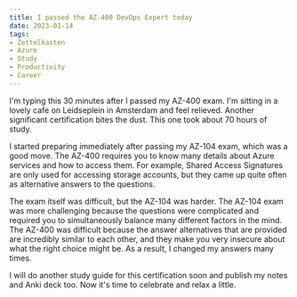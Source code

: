 ```yaml
---
title: I passed the AZ-400 DevOps Expert today
date: 2023-01-14
tags:
- Zettelkasten
- Azure
- Study
- Productivity
- Career
---
```

I'm typing this 30 minutes after I passed my AZ-400 exam. I'm sitting in a lovely cafe on Leidseplein in Amsterdam and feel relieved. Another significant certification bites the dust. This one took about 70 hours of study.

I started preparing immediately after passing my AZ-104 exam, which was a good move. The AZ-400 requires you to know many details about Azure services and how to access them. For example, Shared Access Signatures are only used for accessing storage accounts, but they came up quite often as alternative answers to the questions.

The exam itself was difficult, but the AZ-104 was harder. The AZ-104 exam was more challenging because the questions were complicated and required you to simultaneously balance many different factors in the mind. The AZ-400 was difficult because the answer alternatives that are provided are incredibly similar to each other, and they make you very insecure about what the right choice might be. As a result, I changed my answers many times.

I will do another study guide for this certification soon and publish my notes and Anki deck too. Now it's time to celebrate and relax a little.
